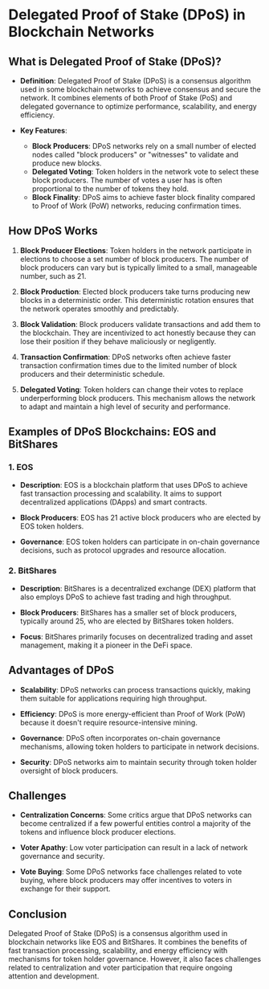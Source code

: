 # Delegated Proof of Stake (DPoS) in Blockchain Networks

## What is Delegated Proof of Stake (DPoS)?

- **Definition**: Delegated Proof of Stake (DPoS) is a consensus algorithm used in some blockchain networks to achieve consensus and secure the network. It combines elements of both Proof of Stake (PoS) and delegated governance to optimize performance, scalability, and energy efficiency.

- **Key Features**:
  - **Block Producers**: DPoS networks rely on a small number of elected nodes called "block producers" or "witnesses" to validate and produce new blocks.
  - **Delegated Voting**: Token holders in the network vote to select these block producers. The number of votes a user has is often proportional to the number of tokens they hold.
  - **Block Finality**: DPoS aims to achieve faster block finality compared to Proof of Work (PoW) networks, reducing confirmation times.

## How DPoS Works

1. **Block Producer Elections**: Token holders in the network participate in elections to choose a set number of block producers. The number of block producers can vary but is typically limited to a small, manageable number, such as 21.

2. **Block Production**: Elected block producers take turns producing new blocks in a deterministic order. This deterministic rotation ensures that the network operates smoothly and predictably.

3. **Block Validation**: Block producers validate transactions and add them to the blockchain. They are incentivized to act honestly because they can lose their position if they behave maliciously or negligently.

4. **Transaction Confirmation**: DPoS networks often achieve faster transaction confirmation times due to the limited number of block producers and their deterministic schedule.

5. **Delegated Voting**: Token holders can change their votes to replace underperforming block producers. This mechanism allows the network to adapt and maintain a high level of security and performance.

## Examples of DPoS Blockchains: EOS and BitShares

### 1. EOS

- **Description**: EOS is a blockchain platform that uses DPoS to achieve fast transaction processing and scalability. It aims to support decentralized applications (DApps) and smart contracts.

- **Block Producers**: EOS has 21 active block producers who are elected by EOS token holders.

- **Governance**: EOS token holders can participate in on-chain governance decisions, such as protocol upgrades and resource allocation.

### 2. BitShares

- **Description**: BitShares is a decentralized exchange (DEX) platform that also employs DPoS to achieve fast trading and high throughput.

- **Block Producers**: BitShares has a smaller set of block producers, typically around 25, who are elected by BitShares token holders.

- **Focus**: BitShares primarily focuses on decentralized trading and asset management, making it a pioneer in the DeFi space.

## Advantages of DPoS

- **Scalability**: DPoS networks can process transactions quickly, making them suitable for applications requiring high throughput.

- **Efficiency**: DPoS is more energy-efficient than Proof of Work (PoW) because it doesn't require resource-intensive mining.

- **Governance**: DPoS often incorporates on-chain governance mechanisms, allowing token holders to participate in network decisions.

- **Security**: DPoS networks aim to maintain security through token holder oversight of block producers.

## Challenges

- **Centralization Concerns**: Some critics argue that DPoS networks can become centralized if a few powerful entities control a majority of the tokens and influence block producer elections.

- **Voter Apathy**: Low voter participation can result in a lack of network governance and security.

- **Vote Buying**: Some DPoS networks face challenges related to vote buying, where block producers may offer incentives to voters in exchange for their support.

## Conclusion

Delegated Proof of Stake (DPoS) is a consensus algorithm used in blockchain networks like EOS and BitShares. It combines the benefits of fast transaction processing, scalability, and energy efficiency with mechanisms for token holder governance. However, it also faces challenges related to centralization and voter participation that require ongoing attention and development.
